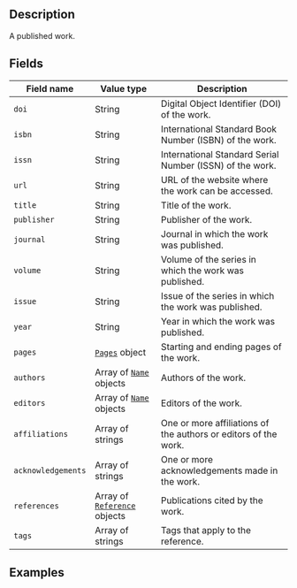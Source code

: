 ## Description

A published work.

## Fields

Field name | Value type | Description
-----------|------------|------------
`doi` | String | Digital Object Identifier (DOI) of the work.
`isbn` | String | International Standard Book Number (ISBN) of the work.
`issn` | String | International Standard Serial Number (ISSN) of the work.
`url` | String | URL of the website where the work can be accessed.
`title` | String | Title of the work.
`publisher` | String | Publisher of the work.
`journal` | String | Journal in which the work was published.
`volume` | String | Volume of the series in which the work was published.
`issue` | String | Issue of the series in which the work was published.
`year` | String | Year in which the work was published.
`pages` | [`Pages`](!schema_definition/common/Pages) object | Starting and ending pages of the work.
`authors` | Array of [`Name`](!schema_definition/common/Name) objects | Authors of the work.
`editors` | Array of [`Name`](!schema_definition/common/Name) objects | Editors of the work.
`affiliations` | Array of strings | One or more affiliations of the authors or editors of the work.
`acknowledgements` | Array of strings | One or more acknowledgements made in the work.
`references` | Array of [`Reference`](!schema_definition/common/Reference) objects | Publications cited by the work.
`tags` | Array of strings | Tags that apply to the reference.

## Examples
